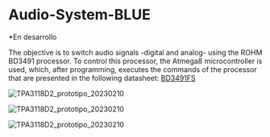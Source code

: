 # Audio-System-BLUE

*En desarrollo

The objective is to switch audio signals -digital and analog- using the ROHM BD3491 processor. To control this processor, the Atmega8 microcontroller is used, which, after programming, executes the commands of the processor that are presented in the following datasheet: [BD3491FS](https://fscdn.rohm.com/en/products/databook/datasheet/ic/audio_video/audio_processor/bd3491fs-e.pdf)


![TPA3118D2_prototipo_20230210](https://user-images.githubusercontent.com/88397949/234874000-896f0dde-0ec1-404b-832b-97a1343dedbc.png)

![TPA3118D2_prototipo_20230210](https://user-images.githubusercontent.com/88397949/234874053-19dbc0df-73c7-4c8c-8d16-5381bbb57cfe.png)

![TPA3118D2_prototipo_20230210](https://user-images.githubusercontent.com/88397949/236575261-8743839c-5d4a-40f0-ba3b-5cfbc6b75d04.png)





